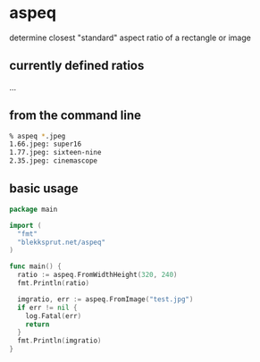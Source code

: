 # aspeq

determine closest "standard" aspect ratio of a rectangle or image

## currently defined ratios

...

## from the command line

```sh
% aspeq *.jpeg
1.66.jpeg: super16
1.77.jpeg: sixteen-nine
2.35.jpeg: cinemascope
```

## basic usage

```go
package main

import (
  "fmt"
  "blekksprut.net/aspeq"
)

func main() {
  ratio := aspeq.FromWidthHeight(320, 240)
  fmt.Println(ratio)

  imgratio, err := aspeq.FromImage("test.jpg")
  if err != nil {
    log.Fatal(err)
    return
  }
  fmt.Println(imgratio)
}
```

